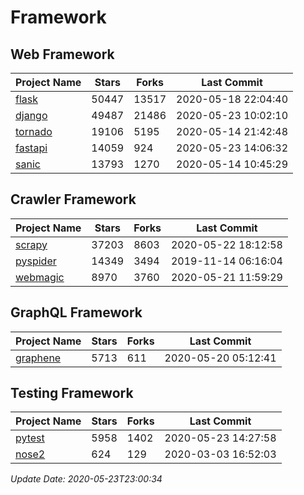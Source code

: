 # Framework

## Web Framework

| Project Name | Stars | Forks | Last Commit |
| ------------ | ----- | ----- | ----------- |
| [flask](https://github.com/pallets/flask) | 50447 | 13517 | 2020-05-18 22:04:40 |
| [django](https://github.com/django/django) | 49487 | 21486 | 2020-05-23 10:02:10 |
| [tornado](https://github.com/tornadoweb/tornado) | 19106 | 5195 | 2020-05-14 21:42:48 |
| [fastapi](https://github.com/tiangolo/fastapi) | 14059 | 924 | 2020-05-23 14:06:32 |
| [sanic](https://github.com/huge-success/sanic) | 13793 | 1270 | 2020-05-14 10:45:29 |

## Crawler Framework

| Project Name | Stars | Forks | Last Commit |
| ------------ | ----- | ----- | ----------- |
| [scrapy](https://github.com/scrapy/scrapy) | 37203 | 8603 | 2020-05-22 18:12:58 |
| [pyspider](https://github.com/binux/pyspider) | 14349 | 3494 | 2019-11-14 06:16:04 |
| [webmagic](https://github.com/code4craft/webmagic) | 8970 | 3760 | 2020-05-21 11:59:29 |

## GraphQL Framework

| Project Name | Stars | Forks | Last Commit |
| ------------ | ----- | ----- | ----------- |
| [graphene](https://github.com/graphql-python/graphene) | 5713 | 611 | 2020-05-20 05:12:41 |

## Testing Framework

| Project Name | Stars | Forks | Last Commit |
| ------------ | ----- | ----- | ----------- |
| [pytest](https://github.com/pytest-dev/pytest) | 5958 | 1402 | 2020-05-23 14:27:58 |
| [nose2](https://github.com/nose-devs/nose2) | 624 | 129 | 2020-03-03 16:52:03 |

*Update Date: 2020-05-23T23:00:34*